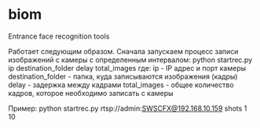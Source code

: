 # biom
Entrance face recognition tools

Работает следующим образом. Сначала запускаем процесс записи изображений с камеры с определенным интервалом:
python startrec.py ip destination_folder delay total_images
где:
ip - IP адрес и порт камеры
destination_folder - папка, куда записываются изображения (кадры)
delay - задержка между кадрами
total_images - общее количество кадров, которое необходимо записать с камеры

Пример:
python startrec.py rtsp://admin:SWSCFX@192.168.10.159 shots 1 10
